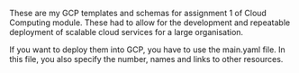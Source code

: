 These are my GCP templates and schemas for assignment 1 of Cloud Computing module. These had to allow for the development and repeatable deployment of scalable cloud services for a large organisation.

If you want to deploy them into GCP, you have to use the main.yaml file. In this file, you also specify the number, names and links to other resources.
